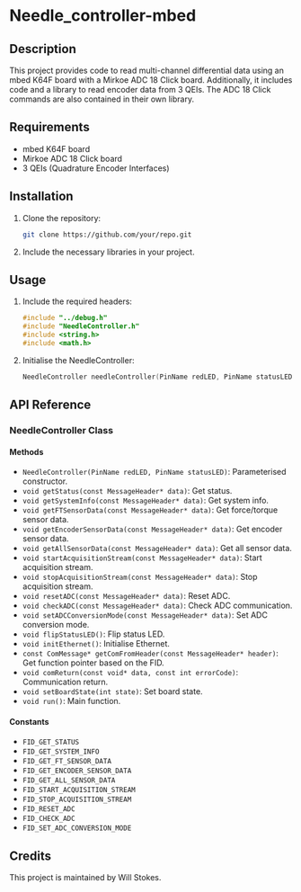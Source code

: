 # Needle_controller-mbed

## Description

This project provides code to read multi-channel differential data using an mbed K64F board with a Mirkoe ADC 18 Click board. Additionally, it includes code and a library to read encoder data from 3 QEIs. The ADC 18 Click commands are also contained in their own library.

## Requirements

- mbed K64F board
- Mirkoe ADC 18 Click board
- 3 QEIs (Quadrature Encoder Interfaces)

## Installation

1. Clone the repository:

    ```bash
    git clone https://github.com/your/repo.git
    ```

2. Include the necessary libraries in your project.

## Usage

1. Include the required headers:

    ```cpp
    #include "../debug.h"
    #include "NeedleController.h"
    #include <string.h>
    #include <math.h>
    ```

2. Initialise the NeedleController:

    ```cpp
    NeedleController needleController(PinName redLED, PinName statusLED);
    ```

## API Reference

### NeedleController Class

#### Methods

- `NeedleController(PinName redLED, PinName statusLED)`: Parameterised constructor.
- `void getStatus(const MessageHeader* data)`: Get status.
- `void getSystemInfo(const MessageHeader* data)`: Get system info.
- `void getFTSensorData(const MessageHeader* data)`: Get force/torque sensor data.
- `void getEncoderSensorData(const MessageHeader* data)`: Get encoder sensor data.
- `void getAllSensorData(const MessageHeader* data)`: Get all sensor data.
- `void startAcquisitionStream(const MessageHeader* data)`: Start acquisition stream.
- `void stopAcquisitionStream(const MessageHeader* data)`: Stop acquisition stream.
- `void resetADC(const MessageHeader* data)`: Reset ADC.
- `void checkADC(const MessageHeader* data)`: Check ADC communication.
- `void setADCConversionMode(const MessageHeader* data)`: Set ADC conversion mode.
- `void flipStatusLED()`: Flip status LED.
- `void initEthernet()`: Initialise Ethernet.
- `const ComMessage* getComFromHeader(const MessageHeader* header)`: Get function pointer based on the FID.
- `void comReturn(const void* data, const int errorCode)`: Communication return.
- `void setBoardState(int state)`: Set board state.
- `void run()`: Main function.

#### Constants

- `FID_GET_STATUS`
- `FID_GET_SYSTEM_INFO`
- `FID_GET_FT_SENSOR_DATA`
- `FID_GET_ENCODER_SENSOR_DATA`
- `FID_GET_ALL_SENSOR_DATA`
- `FID_START_ACQUISITION_STREAM`
- `FID_STOP_ACQUISITION_STREAM`
- `FID_RESET_ADC`
- `FID_CHECK_ADC`
- `FID_SET_ADC_CONVERSION_MODE`

## Credits

This project is maintained by Will Stokes.
